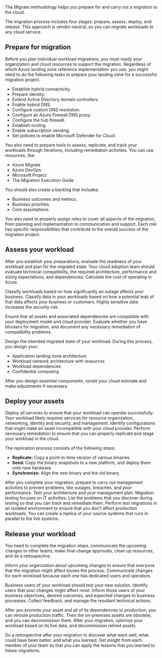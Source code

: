 The Migrate methodology helps you prepare for and carry out a migration to the cloud.

The migration process includes four stages: prepare, assess, deploy, and release. This approach is vendor-neutral, so you can migrate workloads to any cloud service.

## Prepare for migration

Before you plan individual workload migrations, you must ready your organization and cloud resources to support the migration. Regardless of which Azure landing zone reference implementation you use, you might need to do the following tasks to prepare your landing zone for a successful migration project.

- Establish hybrid connectivity.
- Prepare identity.
- Extend Active Directory domain controllers. 
- Enable hybrid DNS.
- Configure custom DNS resolution.
- Configure an Azure Firewall DNS proxy.
- Configure the hub firewall.
- Establish routing.
- Enable subscription vending.
- Set policies to enable Microsoft Defender for Cloud.

You also need to prepare tools to assess, replicate, and track your workloads through iterations, including remediation activities. You can use resources, like:

- Azure Migrate
- Azure DevOps
- Microsoft Project
- The Migration Execution Guide

You should also create a backlog that includes:

- Business outcomes and metrics.
- Business priorities.
- Core assumptions.

You also need to properly assign roles to cover all aspects of the migration, from planning and implementation to communication and support. Each role has specific responsibilities that contribute to the overall success of the migration project.

## Assess your workload

After you establish your preparations, evaluate the readiness of your workload and plan for the migrated state. Your cloud adoption team should evaluate technical compatibility, the required architecture, performance and sizing expectations, and dependencies. Calculate the cost of operating in Azure.

Classify workloads based on how significantly an outage affects your business. Classify data in your workloads based on how a potential leak of that data affects your business or customers. Highly sensitive data increases the security risk. 

Ensure that all assets and associated dependencies are compatible with your deployment model and cloud provider. Evaluate whether you have blockers for migration, and document any necessary remediation of compatibility problems.

Design the intended migrated state of your workload. During this process, you design your:

- Application landing zone architecture
- Workload network architecture with resources
- Workload dependencies
- Confidential computing

After you design essential components, revisit your cloud estimate and make adjustments if necessary.

## Deploy your assets

Deploy all services to ensure that your workload can operate successfully. Your workload likely requires services for resource organization, networking, identity and security, and management. Identify configurations that might make an asset incompatible with your cloud provider. Perform necessary remediation to ensure that you can properly replicate and stage your workload in the cloud.

The replication process consists of the following steps:

- **Replicate:** Copy a point-in-time version of various binaries.
- **Seed:** Copy the binary snapshots to a new platform, and deploy them onto new hardware.
- **Synchronize:** Align the new binary and the old binary.

After you complete your migration, prepare to carry out management activities to prevent problems, like outages, breaches, and poor performance. Test your architecture and your management plan. Migration testing focuses on IT activities. List the problems that you discover during testing so that you can track and remediate them. Perform test migrations in an isolated environment to ensure that you don't affect production workloads. You can create a replica of your source systems that runs in parallel to the live systems.

## Release your workload

You need to complete the migration steps, communicate the upcoming changes to other teams, make final change approvals, clean up resources, and do a retrospective.

Inform your organization about upcoming changes to ensure that everyone that the migration might affect knows the process. Communicate changes for each workload because each one has dedicated users and operators.

Business users of your workload should test your new solution. Identify users that your changes might affect most. Inform those users of your business objectives, desired outcomes, and expected changes to business processes. Collect feedback, and manage the resultant technical actions.

After you promote your asset and all of its dependencies to production, you can reroute production traffic. Then the on-premises assets are obsolete, and you can decommission them. After your migration, optimize your workload based on its live data, and decommission retired assets.

Do a retrospective after your migration to discover what went well, what could have been better, and what you learned. Get insight from each member of your team so that you can apply the lessons that you learned to future migrations.
